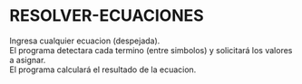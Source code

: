 # RESOLVER-ECUACIONES
  Ingresa cualquier ecuacion (despejada). 	
  El programa detectara cada termino (entre simbolos) y solicitará los valores a asignar.  
  El programa calculará el resultado de la ecuacion.
